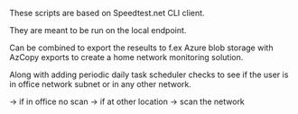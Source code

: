 These scripts are based on Speedtest.net CLI client.

They are meant to be run on the local endpoint.

Can be combined to export the reseults to f.ex Azure blob storage with AzCopy exports to create a home network monitoring solution.

Along with adding periodic daily task scheduler checks to see if the user is in office network subnet or in any other network.

  -> if in office no scan 
  -> if at other location -> scan the network

